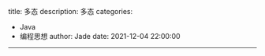 title: 多态
description: 多态
categories: 
  - Java
  - 编程思想
author: Jade
date: 2021-12-04 22:00:00
---
